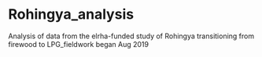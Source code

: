 # Rohingya_analysis
Analysis of data from the elrha-funded study of Rohingya transitioning from firewood to LPG_fieldwork began Aug 2019
